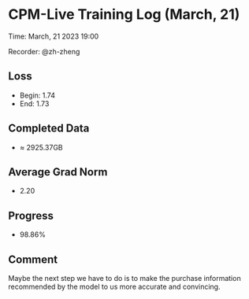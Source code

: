 # CPM-Live Training Log (March, 21)

Time: March, 21 2023 19:00

Recorder: @zh-zheng

## Loss
- Begin: 1.74
- End: 1.73
	
## Completed Data
- $\approx$ 2925.37GB

## Average Grad Norm
- 2.20

## Progress
- 98.86%

## Comment

Maybe the next step we have to do is to make the purchase information recommended by the model to us more accurate and convincing.

